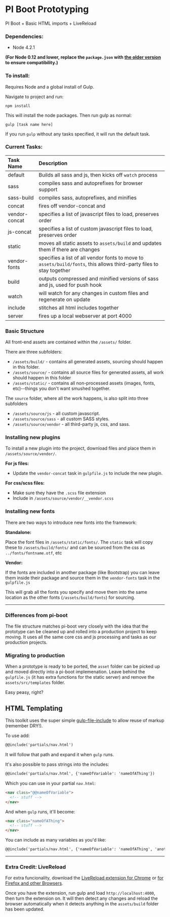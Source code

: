# PI Boot Prototyping

PI Boot + Basic HTML imports + LiveReload

### Dependencies:

- Node 4.2.1

**(For Node 0.12 and lower, replace the `package.json` with [the older version](https://gist.github.com/nathanlong/1bcd85a4511c25d49f15) to ensure compatibility.)**

### To install:

Requires Node and a global install of Gulp.

Navigate to project and run:

    npm install

This will install the node packages. Then run gulp as normal:

    gulp [task name here]

If you run `gulp` without any tasks specified, it will run the default task.

### Current Tasks:

|Task Name|Description|
|:--------|:----------|
| default | Builds all sass and js, then kicks off `watch` process |
| sass | compiles sass and autoprefixes for browser support |
| sass-build | compiles sass, autoprefixes, and minifies |
| concat | fires off vendor-concat and  |
| vendor-concat | specifies a list of javascript files to load, preserves order |
| js-concat | specifies a list of custom javascript files to load, preserves order |
| static | moves all static assets to `assets/build` and updates them if there are changes |
| vendor-fonts | specifies a list of all vendor fonts to move to `assets/build/fonts`, this allows third-party files to stay together |
| build | outputs compressed and minified versions of sass and js, used for push hook |
| watch | will watch for any changes in custom files and regenerate on update |
| include | stitches all html includes together |
| server | fires up a local webserver at port 4000 |

### Basic Structure

All front-end assets are contained within the `/assets/` folder.

There are three subfolders:

- `/assets/build/` - contains all generated assets, sourcing should happen in this folder.
- `/assets/source/` - contains all source files for generated assets, all work should happen in this folder
- `/assets/static/` - contains all non-processed assets (images, fonts, etc)--things you don't want smushed together.

The `source` folder, where all the work happens, is also split into three subfolders

- `/assets/source/js` - all custom javascript.
- `/assets/source/sass` - all custom SASS styles.
- `/assets/source/vendor` - all third-party js, css, and sass.


### Installing new plugins

To install a new plugin into the project, download files and place them in `/assets/source/vendor/`.

**For js files:**

- Update the `vendor-concat` task in `gulpfile.js` to include the new plugin.

**For css/scss files:**

- Make sure they have the `.scss` file extension 
- Include in `/assets/source/vendor/__vendor.scss`

### Installing new fonts

There are two ways to introduce new fonts into the framework:

**Standalone:**

Place the font files in `/assets/static/fonts/`. The `static` task will copy these to `/assets/build/fonts/` and can be sourced from the css as `../fonts/fontname.otf`, etc

**Vendor:**

If the fonts are included in another package (like Bootstrap) you can leave them inside their package and source them in the `vendor-fonts` task in the `gulpfile.js`

This will grab all the fonts you specify and move them into the same location as the other fonts (`/assets/build/fonts`) for sourcing.

----

### Differences from pi-boot

The file structure matches pi-boot very closely with the idea that the prototype can be cleaned up and rolled into a production project to keep moving. It uses all the same core css and js processing and tasks as our production projects.

### Migrating to production

When a prototype is ready to be ported, the `asset` folder can be picked up and moved directly into a pi-boot implemenation. Leave behind the `gulpfile.js` (it has extra functions for the static server) and remove the `assets/src/templates` folder.

Easy peasy, right?

## HTML Templating

This toolkit uses the super simple [gulp-file-include](https://www.npmjs.com/package/gulp-file-include) to allow reuse of markup (remember DRY!).

To use add:

```html
@@include('partials/nav.html')
```

It will follow that path and expand it when `gulp` runs.

It's also possible to pass strings into the includes:

```html
@@include('partials/nav.html', {'nameOfVariable': 'nameOfAThing'})
```

Which you can use in your partial `nav.html`:

```html
<nav class="@@nameOfVariable">
  <!-- stuff -->
</nav>
```

And when `gulp` runs, it'll become:

```html
<nav class="nameOfAThing">
  <!-- stuff -->
</nav>
```

You can include as many variables as you'd like:

```html
@@include('partials/nav.html', {'nameOfVariable': 'nameOfAThing', 'anotherVariable': 'anotherThing'})
```

----

### Extra Credit: LiveReload

For extra funcionality, download the [LiveReload extension for Chrome](https://chrome.google.com/webstore/detail/livereload/jnihajbhpnppcggbcgedagnkighmdlei?hl=en-US) or [for Firefox and other Browsers](http://feedback.livereload.com/knowledgebase/articles/86242-how-do-i-install-and-use-the-browser-extensions-).

Once you have the extension, run gulp and load `http://localhost:4000`, then turn the extension on. It will then detect any changes and reload the browser automatically when it detects anything in the `assets/build` folder has been updated.
